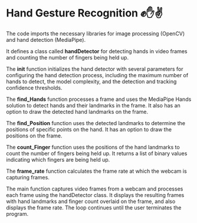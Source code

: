 # Hand Gesture Recognition ✊✋✌️

The code imports the necessary libraries for image processing (OpenCV) and hand detection (MediaPipe).

It defines a class called **handDetector** for detecting hands in video frames and counting the number of fingers being held up.

The __init__ function initializes the hand detector with several parameters for configuring the hand detection process, including the maximum number of hands to detect, the model complexity, and the detection and tracking confidence thresholds.

The **find_Hands** function processes a frame and uses the MediaPipe Hands solution to detect hands and their landmarks in the frame. It also has an option to draw the detected hand landmarks on the frame.

The **find_Position** function uses the detected landmarks to determine the positions of specific points on the hand. It has an option to draw the positions on the frame.

The **count_Finger** function uses the positions of the hand landmarks to count the number of fingers being held up. It returns a list of binary values indicating which fingers are being held up.

The **frame_rate** function calculates the frame rate at which the webcam is capturing frames.

The main function captures video frames from a webcam and processes each frame using the handDetector class. It displays the resulting frames with hand landmarks and finger count overlaid on the frame, and also displays the frame rate. The loop continues until the user terminates the program.
